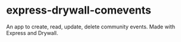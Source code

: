 # express-drywall-comevents
An app to create, read, update, delete community events. Made with Express and Drywall.
